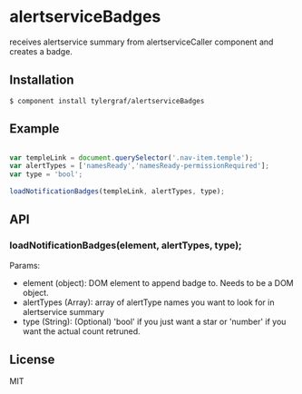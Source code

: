 
# alertserviceBadges

  receives alertservice summary from alertserviceCaller component and creates a badge.

## Installation

    $ component install tylergraf/alertserviceBadges


## Example

```js

var templeLink = document.querySelector('.nav-item.temple'); 
var alertTypes = ['namesReady','namesReady-permissionRequired'];
var type = 'bool';
    
loadNotificationBadges(templeLink, alertTypes, type);

```

## API

### loadNotificationBadges(element, alertTypes, type);

  Params:
  - element (object): DOM element to append badge to. Needs to be a DOM object. 
  - alertTypes (Array): array of alertType names you want to look for in alertservice summary
  - type (String): (Optional) 'bool' if you just want a star or 'number' if you want the actual count retruned.

   

## License

  MIT
